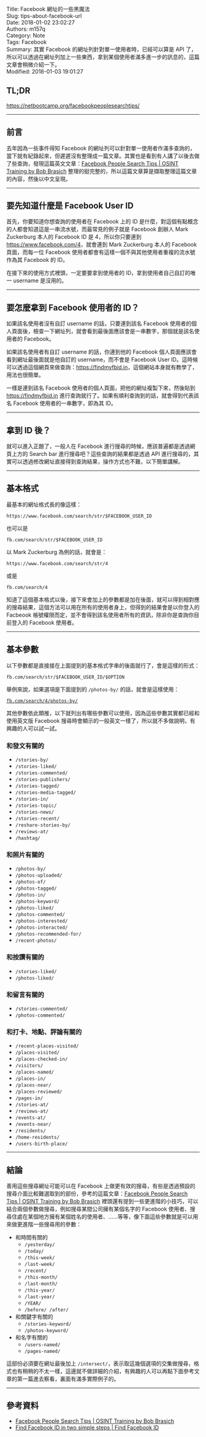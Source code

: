 Title: Facebook 網址的一些黑魔法  
Slug: tips-about-facebook-url  
Date: 2018-01-02 23:02:27  
Authors: m157q  
Category: Note  
Tags: Facebook  
Summary: 其實 Facebook 的網址列針對單一使用者時，已經可以算是 API 了，所以可以透過在網址列加上一些東西，拿到某個使用者滿多進一步的訊息的，這篇文章會稍微介紹一下。  
Modified: 2018-01-03 19:01:27  
  
  
## TL;DR  
  
<https://netbootcamp.org/facebookpeoplesearchtips/>  
  
---  
  
## 前言  
  
去年因為一些事件得知 Facebook 的網址列可以針對單一使用者作滿多查詢的，當下就有紀錄起來，但遲遲沒有整理成一篇文章。其實也是看到有人講了以後去做了些查詢，發現這篇英文文章：[Facebook People Search Tips | OSINT Training by Bob Brasich](https://netbootcamp.org/facebookpeoplesearchtips/) 整理的挺完整的，所以這篇文章算是擷取整理這篇文章的內容，然後以中文呈現。  
  
---  
  
## 要先知道什麼是 Facebook User ID  
  
首先，你要知道你想查詢的使用者在 Facebook 上的 ID 是什麼，對這個有點概念的人都會知道這是一串流水號，而最常見的例子就是 Facebook 創辦人 Mark Zuckerburg 本人的 Facebook ID 是 4，所以你只要連到 <https://www.facebook.com/4>，就會連到 Mark Zuckerburg 本人的 Facebook 頁面，而每一位 Facebook 使用者都會有這樣一個不與其他使用者重複的流水號作為其 Facebook 的 ID。  
  
在接下來的使用方式裡頭，一定要要拿到使用者的 ID，拿到使用者自己自訂的唯一 username 是沒用的。  
  
---  
  
## 要怎麼拿到 Facebook 使用者的 ID？  
  
如果該名使用者沒有自訂 username 的話，只要連到該名 Facebook 使用者的個人頁面後，檢查一下網址列，就會看到最後面應該會是一串數字，那個就是該名使用者的 Facebook。  
  
如果該名使用者有自訂 username 的話，你連到他的 Facebook 個人頁面應該會看到網址最後面就是他自訂的 username，而不會是 Facebook User ID。這時候可以透過這個網頁來做查詢：<https://findmyfbid.in>，這個網站本身就有教學了，用法也很簡單。  
  
一樣是連到該名 Facebook 使用者的個人頁面，把他的網址複製下來，然後貼到 <https://findmyfbid.in> 進行查詢就行了。如果有順利查詢到的話，就會得到代表該名 Facebook 使用者的一串數字，即為其 ID。  
  
---  
  
## 拿到 ID 後？  
  
就可以進入正題了，一般人在 Facebook 進行搜尋的時候，應該普遍都是透過網頁上方的 Search bar 進行搜尋吧？這些查詢的結果都是透過 API 進行搜尋的，其實可以透過修改網址直接得到查詢結果，操作方式也不難，以下簡單講解。  
  
---  
  
## 基本格式  
  
最基本的網址格式長的像這樣：  
  
`https://www.facebook.com/search/str/$FACEBOOK_USER_ID`  
  
也可以是  
  
`fb.com/search/str/$FACEBOOK_USER_ID`  
  
以 Mark Zuckerburg 為例的話，就會是：  
  
`https://www.facebook.com/search/str/4`  
  
或是  
  
`fb.com/search/4`  
  
知道了這個基本格式以後，接下來會加上的參數都是加在後面，就可以得到相對應的搜尋結果，這個方法可以用在所有的使用者身上，但得到的結果會是以你登入的 Facbeook 帳號權限而定，並不會得到該名使用者所有的資訊，除非你是查詢你目前登入的 Facebook 使用者。  
  
---  
  
## 基本參數  
  
以下參數都是直接接在上面提到的基本格式字串的後面就行了，會是這樣的形式：  
  
`fb.com/search/str/$FACEBOOK_USER_ID/$OPTION`  
  
舉例來說，如果選項是下面提到的 `/photos-by/` 的話，就會是這樣使用：  
  
[`fb.com/search/4/photos-by/`](http://fb.com/search/4/photos-by/)  
  
其他參數依此類推，以下就列出有哪些參數可以使用，因為這些參數其實都已經和使用英文版 Facebook 搜尋時會顯示的一般英文一樣了，所以就不多做說明，有興趣的人可以試一試。  
  
### 和發文有關的  
  
+ `/stories-by/`  
+ `/stories-liked/`  
+ `/stories-commented/`  
+ `/stories-publishers/`  
+ `/stories-tagged/`  
+ `/stories-media-tagged/`  
+ `/stories-in/`  
+ `/stories-topic/`  
+ `/stories-news/`  
+ `/stories-recent/`  
+ `/reshare-stories-by/`  
+ `/reviews-at/`  
+ `/hashtag/`  
  
### 和照片有關的  
  
+ `/photos-by/`  
+ `/photos-uploaded/`  
+ `/photos-of/`  
+ `/photos-tagged/`  
+ `/photos-in/`  
+ `/photos-keyword/`  
+ `/photos-liked/`  
+ `/photos-commented/`  
+ `/photos-interested/`  
+ `/photos-interacted/`  
+ `/photos-recommended-for/`  
+ `/recent-photos/`  
  
### 和按讚有關的  
  
+ `/stories-liked/`  
+ `/photos-liked/`  
  
### 和留言有關的  
  
+ `/stories-commented/`  
+ `/photos-commented/`  
  
### 和打卡、地點、評論有關的  
  
+ `/recent-places-visited/`  
+ `/places-visited/`  
+ `/places-checked-in/`  
+ `/visitors/`  
+ `/places-named/`  
+ `/places-in/`  
+ `/places-near/`  
+ `/places-reviewed/`  
+ `/pages-in/`  
+ `/stories-at/`  
+ `/reviews-at/`  
+ `/events-at/`  
+ `/events-near/`  
+ `/residents/`  
+ `/home-residents/`  
+ `/users-birth-place/`  
  
---  
  
## 結論  
  
善用這些搜尋網址可能可以在 Facebook 上做更有效的搜尋，有些是透過預設的搜尋介面比較難選取到的部份，參考的這篇文章：[Facebook People Search Tips | OSINT Training by Bob Brasich](https://netbootcamp.org/facebookpeoplesearchtips/) 裡頭還有提到一些更進階的小技巧，可以結合兩個參數做搜尋，例如搜尋某間公司擁有某個名字的 Facebook 使用者、搜尋住處在某個地方擁有某個姓名的使用者、……等等，像下面這些參數就是可以用來做更進階一些搜尋用的參數：  
  
+ 和時間有關的  
    + `/yesterday/`  
    + `/today/`  
    + `/this-week/`  
    + `/last-week/`  
    + `/recent/`  
    + `/this-month/`  
    + `/last-month/`  
    + `/this-year/`  
    + `/last-year/`  
    + `/YEAR/`  
    + `/before/ /after/`  
+ 和關鍵字有關的  
    + `/stories-keyword/`  
    + `/photos-keyword/`  
+ 和名字有關的  
    + `/users-named/`  
    + `/pages-named/`  
  
這部份必須要在網址最後加上 `/intersect/`，表示取這幾個選項的交集做搜尋，格式也有稍稍的不太一樣，這邊就不做詳細的介紹，有興趣的人可以再點下面參考文章的第一篇進去察看，裏面有滿多實際例子的。  
  
---  
  
## 參考資料  
  
+ [Facebook People Search Tips | OSINT Training by Bob Brasich](https://netbootcamp.org/facebookpeoplesearchtips/)  
+ [Find Facebook ID in two simple steps | Find Facebook ID](https://findmyfbid.in/)  
